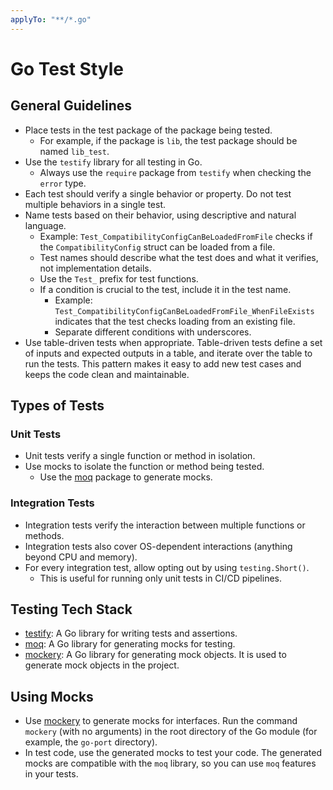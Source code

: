 ```yaml
---
applyTo: "**/*.go"
---
```


# Go Test Style

## General Guidelines

- Place tests in the test package of the package being tested.
  - For example, if the package is `lib`, the test package should be named `lib_test`.
- Use the `testify` library for all testing in Go.
  - Always use the `require` package from `testify` when checking the `error` type.
- Each test should verify a single behavior or property. Do not test multiple behaviors in a single test.
- Name tests based on their behavior, using descriptive and natural language.
  - Example: `Test_CompatibilityConfigCanBeLoadedFromFile` checks if the `CompatibilityConfig` struct can be loaded from a file.
  - Test names should describe what the test does and what it verifies, not implementation details.
  - Use the `Test_` prefix for test functions.
  - If a condition is crucial to the test, include it in the test name.
    - Example: `Test_CompatibilityConfigCanBeLoadedFromFile_WhenFileExists` indicates that the test checks loading from an existing file.
    - Separate different conditions with underscores.
- Use table-driven tests when appropriate. Table-driven tests define a set of inputs and expected outputs in a table, and iterate over the table to run the tests. This pattern makes it easy to add new test cases and keeps the code clean and maintainable.

## Types of Tests

### Unit Tests

- Unit tests verify a single function or method in isolation.
- Use mocks to isolate the function or method being tested.
  - Use the [moq](https://github.com/matryer/moq) package to generate mocks.

### Integration Tests

- Integration tests verify the interaction between multiple functions or methods.
- Integration tests also cover OS-dependent interactions (anything beyond CPU and memory).
- For every integration test, allow opting out by using `testing.Short()`.
  - This is useful for running only unit tests in CI/CD pipelines.

## Testing Tech Stack

- [testify]: A Go library for writing tests and assertions.
- [moq]: A Go library for generating mocks for testing.
- [mockery]: A Go library for generating mock objects. It is used to generate mock objects in the project.

## Using Mocks

- Use [mockery] to generate mocks for interfaces. Run the command `mockery` (with no arguments) in the root directory of the Go module (for example, the `go-port` directory).
- In test code, use the generated mocks to test your code. The generated mocks are compatible with the `moq` library, so you can use `moq` features in your tests.

[testify]: https://github.com/stretchr/testify
[moq]: https://github.com/matryer/moq
[mockery]: https://github.com/vektra/mockery

